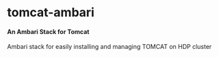 # tomcat-ambari
#### An Ambari Stack for Tomcat
Ambari stack for easily installing and managing TOMCAT on HDP cluster


